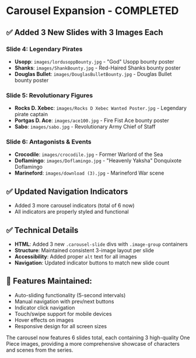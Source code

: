 # Carousel Expansion - COMPLETED

## ✅ Added 3 New Slides with 3 Images Each

### Slide 4: Legendary Pirates
- **Usopp**: `images/lordusoppBounty.jpg` - "God" Usopp bounty poster
- **Shanks**: `images/ShankBounty.jpg` - Red-Haired Shanks bounty poster  
- **Douglas Bullet**: `images/DouglasBulletBounty.jpg` - Douglas Bullet bounty poster

### Slide 5: Revolutionary Figures
- **Rocks D. Xebec**: `images/Rocks D Xebec Wanted Poster.jpg` - Legendary pirate captain
- **Portgas D. Ace**: `images/ace100.jpg` - Fire Fist Ace bounty poster
- **Sabo**: `images/sabo.jpg` - Revolutionary Army Chief of Staff

### Slide 6: Antagonists & Events
- **Crocodile**: `images/crocodile.jpg` - Former Warlord of the Sea
- **Doflamingo**: `images/Doflamingo.jpg` - "Heavenly Yaksha" Donquixote Doflamingo
- **Marineford**: `images/download (3).jpg` - Marineford War scene

## ✅ Updated Navigation Indicators
- Added 3 more carousel indicators (total of 6 now)
- All indicators are properly styled and functional

## ✅ Technical Details
- **HTML**: Added 3 new `.carousel-slide` divs with `.image-group` containers
- **Structure**: Maintained consistent 3-image layout per slide
- **Accessibility**: Added proper `alt` text for all images
- **Navigation**: Updated indicator buttons to match new slide count

## 🎯 Features Maintained:
- Auto-sliding functionality (5-second intervals)
- Manual navigation with prev/next buttons
- Indicator click navigation
- Touch/swipe support for mobile devices
- Hover effects on images
- Responsive design for all screen sizes

The carousel now features 6 slides total, each containing 3 high-quality One Piece images, providing a more comprehensive showcase of characters and scenes from the series.
